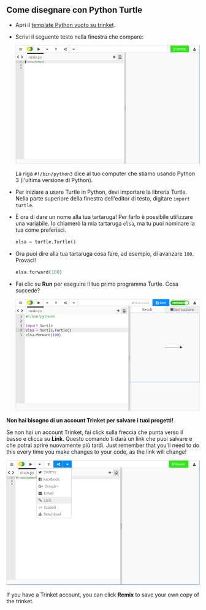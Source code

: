 ## Come disegnare con Python Turtle

+ Apri il [template Python vuoto su trinket](http://jumpto.cc/python-new).

+ Scrivi il seguente testo nella finestra che compare:
    
    ![screenshot](images/trinket.PNG)
    
    La riga `#!/bin/python3` dice al tuo computer che stiamo usando Python 3 (l'ultima versione di Python).

+ Per iniziare a usare Turtle in Python, devi importare la libreria Turtle. Nella parte superiore della finestra dell'editor di testo, digitare `import turtle`.

+ È ora di dare un nome alla tua tartaruga! Per farlo è possibile utilizzare una variabile. Io chiamerò la mia tartaruga `elsa`, ma tu puoi nominare la tua come preferisci.
    
    ```python
    elsa = turtle.Turtle()
    ```

+ Ora puoi dire alla tua tartaruga cosa fare, ad esempio, di avanzare `100`. Provaci!
    
    ```python
    elsa.forward(100)
    ```

+ Fai clic su **Run** per eseguire il tuo primo programma Turtle. Cosa succede?
    
    ![](images/import-turtle.png)

**Non hai bisogno di un account Trinket per salvare i tuoi progetti!**

Se non hai un account Trinket, fai click sulla freccia che punta verso il basso e clicca su **Link**. Questo comando ti darà un link che puoi salvare e che potrai aprire nuovamente più tardi. Just remember that you'll need to do this every time you make changes to your code, as the link will change!

![screenshot](images/trinket-link.PNG)

If you have a Trinket account, you can click **Remix** to save your own copy of the trinket.